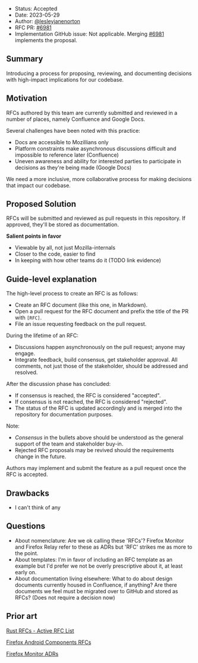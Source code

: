 - Status: Accepted
- Date: 2023-05-29
- Author: [@lesleyjanenorton](https://github.com/lesleyjanenorton)
- RFC PR: [#6981](https://github.com/mozilla-mobile/mozilla-vpn-client/pull/6982)
- Implementation GitHub issue: Not applicable. Merging [#6981](https://github.com/mozilla-mobile/mozilla-vpn-client/pull/6982) implements the proposal.


## Summary
Introducing a process for proposing, reviewing, and documenting decisions with high-impact implications for our codebase.

## Motivation

RFCs authored by this team are currently submitted and reviewed in a number of places, namely Confluence and Google Docs.

Several challenges have been noted with this practice:
- Docs are accessible to Mozillians only
- Platform constraints make asynchronous discussions difficult and impossible to reference later (Confluence) 
- Uneven awareness and ability for interested parties to participate in decisions as they're being made (Google Docs) 

We need a more inclusive, more collaborative process for making decisions that impact our codebase.

## Proposed Solution

RFCs will be submitted and reviewed as pull requests in this repository. If approved, they'll be stored as documentation.

**Salient points in favor**
 - Viewable by all, not just Mozilla-internals
 - Closer to the code, easier to find
 - In keeping with how other teams do it (TODO link evidence)

## Guide-level explanation

The high-level process to create an RFC is as follows:

* Create an RFC document (like this one, in Markdown).
* Open a pull request for the RFC document and prefix the title of the PR with `[RFC]`.
* File an issue requesting feedback on the pull request.

During the lifetime of an RFC:

* Discussions happen asynchronously on the pull request; anyone may engage.
* Integrate feedback, build consensus, get stakeholder approval. All comments, not just those of the stakeholder, should be addressed and resolved.

After the discussion phase has concluded:

* If consensus is reached, the RFC is considered "accepted".
* If consensus is not reached, the RFC is considered "rejected".
* The status of the RFC is updated accordingly and is merged into the repository for documentation purposes.

Note:
* _Consensus_ in the bullets above should be understood as the general support of the team and stakeholder buy-in.
* Rejected RFC proposals may be revived should the requirements change in the future.

Authors may implement and submit the feature as a pull request once the RFC is accepted.

## Drawbacks
- I can't think of any

## Questions
- About nomenclature: Are we ok calling these 'RFCs'? Firefox Monitor and Firefox Relay refer to these as ADRs but 'RFC' strikes me as more to the point.
- About templates: I'm in favor of including an RFC template as an example but I'd prefer we not be overly prescriptive about it, at least early on.
- About documentation living elsewhere: What to do about design documents currently housed in Confluence, if anything? Are there documents we feel must be migrated over to GitHub and stored as RFCs? (Does not require a decision now) 

## Prior art
[Rust RFCs - Active RFC List](https://rust-lang.github.io/rfcs/)

[Firefox Android Components RFCs](https://github.com/pocmo/android-components/tree/master/docs/rfcs)

[Firefox Monitor ADRs](https://github.com/mozilla/blurts-server/tree/main/docs/adr)
